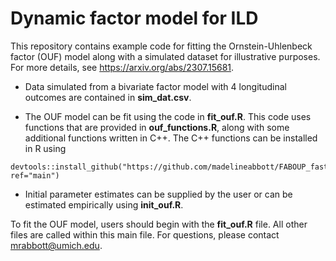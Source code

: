 # Dynamic factor model for ILD

This repository contains example code for fitting the Ornstein-Uhlenbeck factor (OUF) model along with a simulated dataset for illustrative purposes. For more details, see https://arxiv.org/abs/2307.15681.

* Data simulated from a bivariate factor model with 4 longitudinal outcomes are contained in **sim_dat.csv**.

* The OUF model can be fit using the code in **fit_ouf.R**.  This code uses functions that are provided in **ouf_functions.R**, along with some additional functions written in C++.  The C++ functions can be installed in R using 
```
devtools::install_github("https://github.com/madelineabbott/FABOUP_fast.git", ref="main")
```
* Initial parameter estimates can be supplied by the user or can be estimated empirically using **init_ouf.R**.

To fit the OUF model, users should begin with the **fit_ouf.R** file.  All other files are called within this main file.  For questions, please contact mrabbott@umich.edu.

